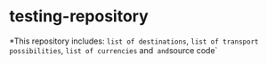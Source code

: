 # testing-repository
*This repository includes:
`list of destinations`, `list of transport possibilities`, `list of currencies` and` and`source code`

